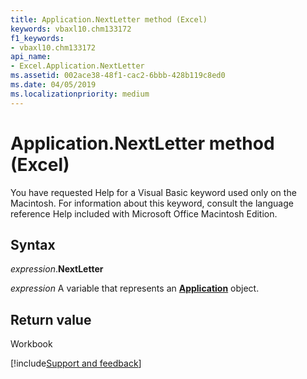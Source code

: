 ```yaml
---
title: Application.NextLetter method (Excel)
keywords: vbaxl10.chm133172
f1_keywords:
- vbaxl10.chm133172
api_name:
- Excel.Application.NextLetter
ms.assetid: 002ace38-48f1-cac2-6bbb-428b119c8ed0
ms.date: 04/05/2019
ms.localizationpriority: medium
---
```



# Application.NextLetter method (Excel)

You have requested Help for a Visual Basic keyword used only on the Macintosh. For information about this keyword, consult the language reference Help included with Microsoft Office Macintosh Edition.


## Syntax

_expression_.**NextLetter**

_expression_ A variable that represents an **[Application](Excel.Application(object).md)** object.


## Return value

Workbook



[!include[Support and feedback](~/includes/feedback-boilerplate.md)]